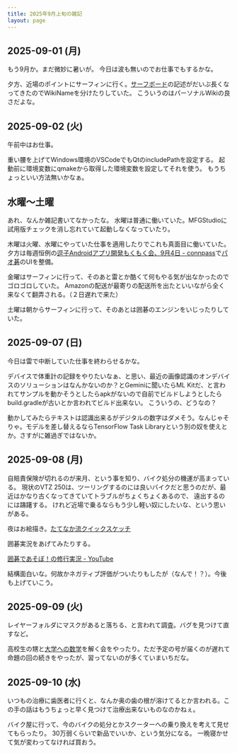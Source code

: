 ```yaml
---
title: 2025年9月上旬の雑記
layout: page
---
```


## 2025-09-01 (月)

もう9月か。まだ微妙に暑いが。
今日は波も無いのでお仕事でもするかな。

夕方、近場のポイントにサーフィンに行く。[サーフボード](https://karino2.github.io/RandomThoughts/%E3%82%B5%E3%83%BC%E3%83%95%E3%83%9C%E3%83%BC%E3%83%89)の記述がだいぶ長くなってきたのでWikiNameを分けたりしていた。
こういうのはパーソナルWikiの良さだよな。

## 2025-09-02 (火)

午前中はお仕事。

重い腰を上げてWindows環境のVSCodeでもQtのincludePathを設定する。
起動前に環境変数にqmakeから取得した環境変数を設定してそれを使う。
もうちょっといい方法無いかなぁ。

## 水曜〜土曜

あれ、なんか雑記書いてなかったな。
水曜は普通に働いていた。MFGStudioに試用版チェックを消し忘れていて起動しなくなっていたり。

木曜は火曜、水曜にやっていた仕事を適用したりでこれも真面目に働いていた。
夕方は毎週恒例の[逗子Androidアプリ開発もくもく会、9月4日 - connpass](https://zushi-android-mokmok.connpass.com/event/367541/)で[パオ碁](https://karino2.github.io/RandomThoughts/%E3%83%91%E3%82%AA%E7%A2%81)のUIを整備。

金曜はサーフィンに行って、そのあと雷とか酷くて何もやる気が出なかったのでゴロゴロしていた。
Amazonの配送が最寄りの配送所を出たといいながら全く来なくて翻弄される。（２日遅れで来た）

土曜は朝からサーフィンに行って、そのあとは囲碁のエンジンをいじったりしていた。

## 2025-09-07 (日)

今日は雷で中断していた仕事を終わらせるかな。

デバイスで体重計の記録をやりたいなぁ、と思い、最近の画像認識のオンデバイスのソリューションはなんかないのか？とGeminiに聞いたらML Kitだ、と言われてサンプルを動かそうとしたらapkがないので自前でビルドしようとしたらbuild.gradleが古いとか言われてビルド出来ない。
こういうの、どうなの？

動かしてみたらテキストは認識出来るがデジタルの数字はダメそう。なんじゃそりゃ。モデルを差し替えるならTensorFlow Task Libraryという別の奴を使えとか。さすがに雑過ぎではないか。

## 2025-09-08 (月)

自賠責保険が切れるのが来月、という事を知り、バイク処分の機運が高まっている。
現状のVTZ 250は、ツーリングするのには良いバイクだと思うのだが、最近はかなり古くなってきていてトラブルがちょくちょくあるので、
遠出するのには躊躇する。
けれど近場で乗るならもう少し軽い奴にしたいな、という思いがある。

夜はお絵描き。[たてなか流クイックスケッチ](https://karino2.github.io/RandomThoughts/%E3%81%9F%E3%81%A6%E3%81%AA%E3%81%8B%E6%B5%81%E3%82%AF%E3%82%A4%E3%83%83%E3%82%AF%E3%82%B9%E3%82%B1%E3%83%83%E3%83%81)

囲碁実況をあげてみたりする。

[囲碁であそぼ！の修行実況 - YouTube](https://www.youtube.com/playlist?list=PL3J_mLcl4YCeP4I415aAR_lWpg4X43Mqt)

結構面白いな。何故かネガティブ評価がついたりもしたが（なんで！？）。今後も上げていこう。

## 2025-09-09 (火)

レイヤーフォルダにマスクがあると落ちる、と言われて調査。バグを見つけて直すなど。

高校生の甥と[大学への数学](https://karino2.github.io/RandomThoughts/%E5%A4%A7%E5%AD%A6%E3%81%B8%E3%81%AE%E6%95%B0%E5%AD%A6)を解く会をやったり。ただ予定の号が届くのが遅れて命題の回の続きをやったが、習ってないのが多くていまいちだな。

## 2025-09-10 (水)

いつもの治療に歯医者に行くと、なんか奥の歯の根が溶けてるとか言われる。この手の話はもうちょっと早く見つけて治療出来ないものなのかねぇ。

バイク屋に行って、今のバイクの処分とかスクーターへの乗り換えを考えて見せてもらったり。
30万弱くらいで新品でいいか、という気分になる。
一晩寝かせて気が変わってなければ買おう。